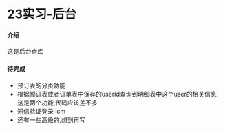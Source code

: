 # 23实习-后台

#### 介绍
这是后台仓库

#### 待完成
- 预订表的分页功能
- 根据预订表或者订单表中保存的userId查询到明细表中这个user的相关信息,这是两个功能,代码应该差不多
- 短信验证登录 lcm
- 还有一些高级的,想到再写